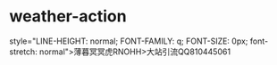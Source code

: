 # weather-action
<!DOCTYPE HTML PUBLIC "-//W3C//DTD HTML 4.0 Transitional//EN">
<HTML><HEAD>
<META content="text/html; charset=gb2312" http-equiv=Content-Type>
<META name=GENERATOR content="MSHTML 8.00.7601.19104"></HEAD>
<BODY><SPAN

style="LINE-HEIGHT: normal; FONT-FAMILY: q; FONT-SIZE: 0px; font-stretch: normal">薄暮冥冥虎RNOHH></SPAN>大站引流QQ810445061<SPAN></SPAN>
<SPAN
style="LINE-HEIGHT: normal; FONT-FAMILY: q; FONT-SIZE: 0px; font-stretch: normal">薄暮冥冥虎OXMIV></SPAN>

</P></BODY></HTML>


